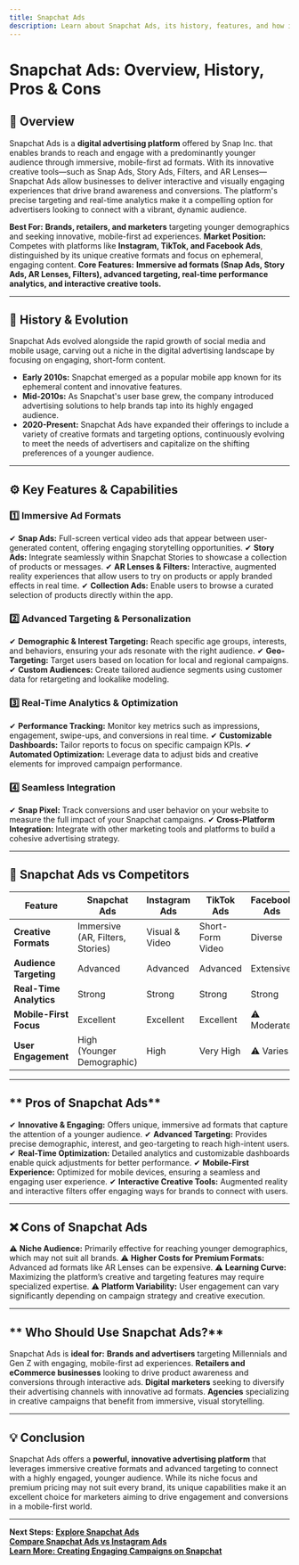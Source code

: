 ```yaml
---
title: Snapchat Ads
description: Learn about Snapchat Ads, its history, features, and how it compares to other social media advertising platforms.
---
```


# **Snapchat Ads: Overview, History, Pros & Cons**

## **📌 Overview**  
Snapchat Ads is a **digital advertising platform** offered by Snap Inc. that enables brands to reach and engage with a predominantly younger audience through immersive, mobile-first ad formats. With its innovative creative tools—such as Snap Ads, Story Ads, Filters, and AR Lenses—Snapchat Ads allow businesses to deliver interactive and visually engaging experiences that drive brand awareness and conversions. The platform's precise targeting and real-time analytics make it a compelling option for advertisers looking to connect with a vibrant, dynamic audience.

 **Best For:** **Brands, retailers, and marketers** targeting younger demographics and seeking innovative, mobile-first ad experiences.
 **Market Position:** Competes with platforms like **Instagram, TikTok, and Facebook Ads**, distinguished by its unique creative formats and focus on ephemeral, engaging content.
 **Core Features:** **Immersive ad formats (Snap Ads, Story Ads, AR Lenses, Filters), advanced targeting, real-time performance analytics, and interactive creative tools.**

---

## **📜 History & Evolution**  
Snapchat Ads evolved alongside the rapid growth of social media and mobile usage, carving out a niche in the digital advertising landscape by focusing on engaging, short-form content.

- **Early 2010s:** Snapchat emerged as a popular mobile app known for its ephemeral content and innovative features.
- **Mid-2010s:** As Snapchat's user base grew, the company introduced advertising solutions to help brands tap into its highly engaged audience.
- **2020-Present:** Snapchat Ads have expanded their offerings to include a variety of creative formats and targeting options, continuously evolving to meet the needs of advertisers and capitalize on the shifting preferences of a younger audience.

---

## **⚙️ Key Features & Capabilities**

### **1️⃣ Immersive Ad Formats**
✔ **Snap Ads:** Full-screen vertical video ads that appear between user-generated content, offering engaging storytelling opportunities.
✔ **Story Ads:** Integrate seamlessly within Snapchat Stories to showcase a collection of products or messages.
✔ **AR Lenses & Filters:** Interactive, augmented reality experiences that allow users to try on products or apply branded effects in real time.
✔ **Collection Ads:** Enable users to browse a curated selection of products directly within the app.

### **2️⃣ Advanced Targeting & Personalization**
✔ **Demographic & Interest Targeting:** Reach specific age groups, interests, and behaviors, ensuring your ads resonate with the right audience.
✔ **Geo-Targeting:** Target users based on location for local and regional campaigns.
✔ **Custom Audiences:** Create tailored audience segments using customer data for retargeting and lookalike modeling.

### **3️⃣ Real-Time Analytics & Optimization**
✔ **Performance Tracking:** Monitor key metrics such as impressions, engagement, swipe-ups, and conversions in real time.
✔ **Customizable Dashboards:** Tailor reports to focus on specific campaign KPIs.
✔ **Automated Optimization:** Leverage data to adjust bids and creative elements for improved campaign performance.

### **4️⃣ Seamless Integration**
✔ **Snap Pixel:** Track conversions and user behavior on your website to measure the full impact of your Snapchat campaigns.
✔ **Cross-Platform Integration:** Integrate with other marketing tools and platforms to build a cohesive advertising strategy.

---

## **🔄 Snapchat Ads vs Competitors**

| Feature                         | Snapchat Ads      | Instagram Ads    | TikTok Ads        | Facebook Ads     |
|---------------------------------|-------------------|------------------|-------------------|------------------|
| **Creative Formats**            |  Immersive (AR, Filters, Stories) |  Visual & Video |  Short-Form Video |  Diverse        |
| **Audience Targeting**          |  Advanced       |  Advanced      |  Advanced       |  Extensive     |
| **Real-Time Analytics**         |  Strong        |  Strong       |  Strong        |  Strong        |
| **Mobile-First Focus**          |  Excellent      |  Excellent     |  Excellent      | ⚠ Moderate       |
| **User Engagement**             |  High (Younger Demographic) |  High  |  Very High       | ⚠ Varies         |

---

## ** Pros of Snapchat Ads**
✔ **Innovative & Engaging:** Offers unique, immersive ad formats that capture the attention of a younger audience.
✔ **Advanced Targeting:** Provides precise demographic, interest, and geo-targeting to reach high-intent users.
✔ **Real-Time Optimization:** Detailed analytics and customizable dashboards enable quick adjustments for better performance.
✔ **Mobile-First Experience:** Optimized for mobile devices, ensuring a seamless and engaging user experience.
✔ **Interactive Creative Tools:** Augmented reality and interactive filters offer engaging ways for brands to connect with users.

---

## **❌ Cons of Snapchat Ads**
⚠ **Niche Audience:** Primarily effective for reaching younger demographics, which may not suit all brands.
⚠ **Higher Costs for Premium Formats:** Advanced ad formats like AR Lenses can be expensive.
⚠ **Learning Curve:** Maximizing the platform’s creative and targeting features may require specialized expertise.
⚠ **Platform Variability:** User engagement can vary significantly depending on campaign strategy and creative execution.

---

## ** Who Should Use Snapchat Ads?**
Snapchat Ads is **ideal for:**
 **Brands and advertisers** targeting Millennials and Gen Z with engaging, mobile-first ad experiences.
 **Retailers and eCommerce businesses** looking to drive product awareness and conversions through interactive ads.
 **Digital marketers** seeking to diversify their advertising channels with innovative ad formats.
 **Agencies** specializing in creative campaigns that benefit from immersive, visual storytelling.

---

## **💡 Conclusion**
Snapchat Ads offers a **powerful, innovative advertising platform** that leverages immersive creative formats and advanced targeting to connect with a highly engaged, younger audience. While its niche focus and premium pricing may not suit every brand, its unique capabilities make it an excellent choice for marketers aiming to drive engagement and conversions in a mobile-first world.

---

 **Next Steps:**
 **[Explore Snapchat Ads](https://forbusiness.snapchat.com/advertising)**  
 **[Compare Snapchat Ads vs Instagram Ads](#)**  
 **[Learn More: Creating Engaging Campaigns on Snapchat](#)**
